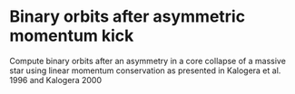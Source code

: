 # Binary orbits after asymmetric momentum kick

Compute binary orbits after an asymmetry in a core collapse of a massive star using linear
momentum conservation as presented in Kalogera et al. 1996 and Kalogera 2000
